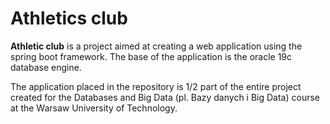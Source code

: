 # Athletics club

**Athletic club** is a project aimed at creating a web application using the spring boot framework.
The base of the application is the oracle 19c database engine.

The application placed in the repository is 1/2 part of the entire project created for the Databases and Big Data (pl. Bazy danych i Big Data) course at the Warsaw University of Technology.
